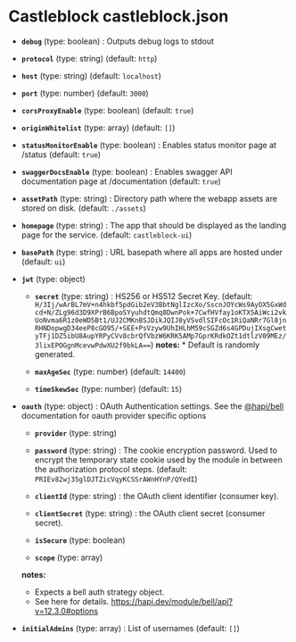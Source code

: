 # Castleblock castleblock.json

- **`debug`** (type: boolean) : Outputs debug logs to stdout

- **`protocol`** (type: string)
  (default: `http`)
- **`host`** (type: string)
  (default: `localhost`)
- **`port`** (type: number)
  (default: `3000`)
- **`corsProxyEnable`** (type: boolean)
  (default: `true`)
- **`originWhitelist`** (type: array)
  (default: `[]`)

- **`statusMonitorEnable`** (type: boolean) : Enables status monitor page at /status
  (default: `true`)
- **`swaggerDocsEnable`** (type: boolean) : Enables swagger API documentation page at /documentation
  (default: `true`)
- **`assetPath`** (type: string) : Directory path where the webapp assets are stored on disk.
  (default: `./assets`)
- **`homepage`** (type: string) : The app that should be displayed as the landing page for the service.
  (default: `castleblock-ui`)
- **`basePath`** (type: string) : URL basepath where all apps are hosted under
  (default: `ui`)
- **`jwt`** (type: object)

  - **`secret`** (type: string) : HS256 or HS512 Secret Key.
    (default: `H/3Ij/wArBL7mV+n4hkbf5pdGib2eV3BbtNglIzcXo/SscnJOYcWs9AyOX5GxWdcd+N/ZLg96d3D9XPrB6BpoSYyuhdtQmq8DwnPok+7CwfHVfay1oKTX5AiWci2vkUoNvma6R1z0eWD5Bt1/UJ2CMKnBSJDikJQIJ8yVSvdlSIFcOc1RiQaNRr7Gl8jnRHNDopwgD34eeP8cGO95/+SEE+PsVzyw9UhIHLhM59cSGZd6s4GPDujIXsgCwetyTFj1DZ5ibU8AupYRPyCVv8cbrQfVbzW6KRK5AMp7GprKRdkOZt1dtlzV09MEz/3lixEPOGgnMcevwPdwXU2f9bkLA==`)
    **notes:** \* Default is randomly generated.

  - **`maxAgeSec`** (type: number)
    (default: `14400`)
  - **`timeSkewSec`** (type: number)
    (default: `15`)

- **`oauth`** (type: object) : OAuth Authentication settings. See the [@hapi/bell](https://hapi.dev/module/bell/api?v=12.3.0#options) documentation for oauth provider specific options

  - **`provider`** (type: string)

  - **`password`** (type: string) : The cookie encryption password. Used to encrypt the temporary state cookie used by the module in between the authorization protocol steps.
    (default: `PRIEv82wj35glDJTZicVqyKCSSrAWnHYnP/QYedI`)
  - **`clientId`** (type: string) : the OAuth client identifier (consumer key).

  - **`clientSecret`** (type: string) : the OAuth client secret (consumer secret).

  - **`isSecure`** (type: boolean)

  - **`scope`** (type: array)

  **notes:**

  - Expects a bell auth strategy object.
  - See here for details. https://hapi.dev/module/bell/api?v=12.3.0#options

- **`initialAdmins`** (type: array) : List of usernames
  (default: `[]`)
